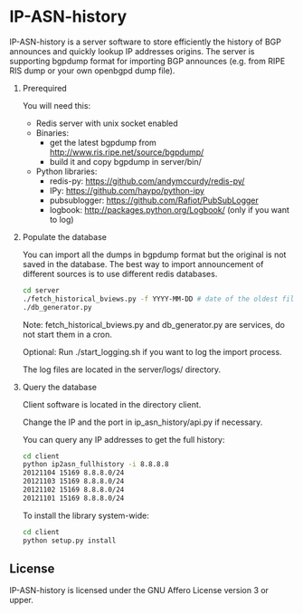 IP-ASN-history
==============

IP-ASN-history is a server software to store efficiently the history 
of BGP announces and quickly lookup IP addresses origins. The server
is supporting bgpdump format for importing BGP announces (e.g. from RIPE RIS dump
or your own openbgpd dump file).

1.  Prerequired

    You will need this:

    * Redis server with unix socket enabled
    * Binaries:
        - get the latest bgpdump from http://www.ris.ripe.net/source/bgpdump/
        - build it and copy bgpdump in server/bin/
    * Python libraries:
        - redis-py: https://github.com/andymccurdy/redis-py/
        - IPy: https://github.com/haypo/python-ipy
        - pubsublogger: https://github.com/Rafiot/PubSubLogger
        - logbook: http://packages.python.org/Logbook/ (only if you want to log)

2.  Populate the database

    You can import all the dumps in bgpdump format but the original is not saved in
    the database. The best way to import announcement of different sources is to use
    different redis databases.

    ```bash
    cd server
    ./fetch_historical_bviews.py -f YYYY-MM-DD # date of the oldest file to download
    ./db_generator.py
    ```

    Note: fetch_historical_bviews.py and db_generator.py are services, do not start them in a cron.

    Optional: Run ./start_logging.sh if you want to log the import process.
    
    The log files are located in the server/logs/ directory.

3.  Query the database

    Client software is located in the directory client.

    Change the IP and the port in ip_asn_history/api.py if necessary.
    
    You can query any IP addresses to get the full history:
    
    ```bash
    cd client
    python ip2asn_fullhistory -i 8.8.8.8
    20121104 15169 8.8.8.0/24
    20121103 15169 8.8.8.0/24
    20121102 15169 8.8.8.0/24
    20121101 15169 8.8.8.0/24
    ```

    To install the library system-wide:

    ```bash
    cd client
    python setup.py install
    ```

License
-------

IP-ASN-history is licensed under the GNU Affero License version 3 or upper.
